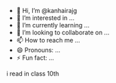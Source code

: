 - 👋 Hi, I’m @kanhairajg
- 👀 I’m interested in ...
- 🌱 I’m currently learning ...
- 💞️ I’m looking to collaborate on ...
- 📫 How to reach me ...
- 😄 Pronouns: ...
- ⚡ Fun fact: ...

<!---
kanhairajg/kanhairajg is a ✨ special ✨ repository because its `README.md` (this file) appears on your GitHub profile.
You can click the Preview link to take a look at your changes.
--->
i read in class 10th 
